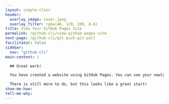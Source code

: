 ```yaml
---
layout: simple-class
header:
  overlay_image: cover.jpeg
  overlay_filter: rgba(46, 129, 200, 0.6)
title: View Your GitHub Pages Site
permalink: /github-cli/view-github-pages-site
next-page: /github-cli/git-push-git-pull
facilitator: false
sidebar:
  nav: "github-cli"
main-content: |

  ## Great work!

  You have created a website using GitHub Pages. You can see your newly published site at `https://YOUR-USERNAME.github.io/`!

  There is still more to do, but this looks like a great start!
show-me-how:
tell-me-why:
---
```

